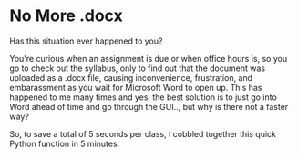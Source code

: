 # No More .docx


Has this situation ever happened to you? 

You're curious when an assignment is due or when office hours is, so you go to check out the syllabus, only to find out that the document was uploaded as a .docx file, causing inconvenience, frustration, and embarassment as you wait for Microsoft Word to open up. This has happened to me many times and yes, the best solution is to just go into Word ahead of time and go through the GUI.., but why is there not a faster way?


So, to save a total of 5 seconds per class, I cobbled together this quick Python function in 5 minutes.
